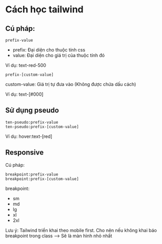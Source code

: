 # Cách học tailwind

## Cú pháp:

```
prefix-value
```

- prefix: Đại diện cho thuộc tính css
- value: Đại diện cho giá trị của thuộc tính đó

Ví dụ: text-red-500

```
prefix-[custom-value]
```

custom-value: Giá trị tự đưa vào (Không được chứa dấu cách)

Ví dụ: text-[#000]

## Sử dụng pseudo

```
ten-pseudo:prefix-value
ten-pseudo:prefix-[custom-value]
```

Ví dụ: hover:text-[red]

## Responsive

Cú pháp:

```
breakpoint:prefix-value
breakpoint:prefix-[custom-value]
```

breakpoint:

- sm
- md
- lg
- xl
- 2xl

Lưu ý: Tailwind triển khai theo mobile first. Cho nên nếu không khai báo breakpoint trong class --> Sẽ là màn hình nhỏ nhất
